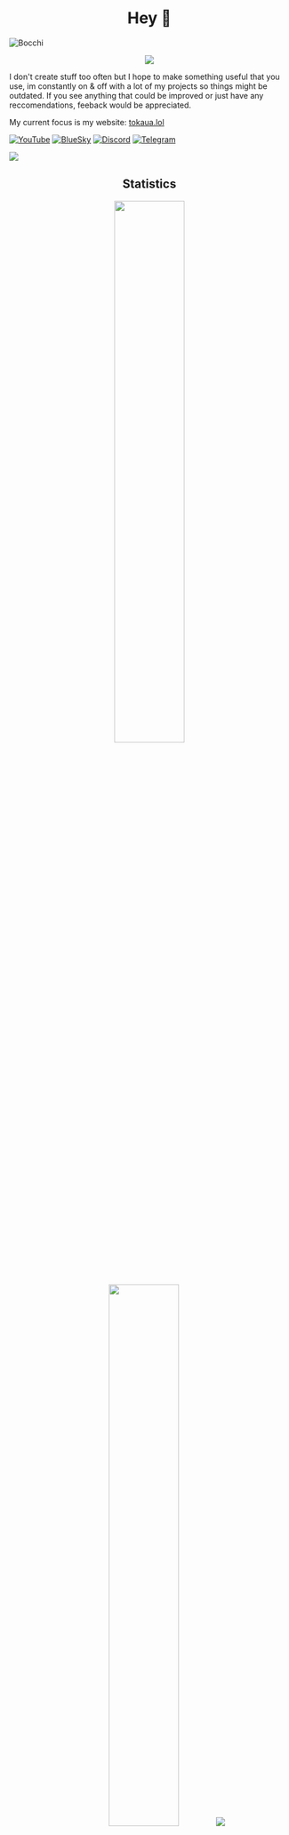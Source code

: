 <h1 align="center">Hey 👋</h1>

![Bocchi](https://github.com/tokaualol/tokaualol/assets/72284608/6ef72bb8-d991-4318-86b4-3f393f2b290a)

<p align="center">
<img src="https://skillicons.dev/icons?i=go,html,css,cpp">
</p>

I don't create stuff too often but I hope to make something useful that you use, im constantly on & off with a lot of my projects so things might be outdated. If you see anything that could be improved or just have any reccomendations, feeback would be appreciated.

My current focus is my website: [tokaua.lol](https://tokaua.lol)

<a href="https://youtube.com/@tokaua"><img alt="YouTube" src="https://img.shields.io/badge/-@tokaua-white?style=flat-square&logo=YouTube&logoColor=fe0002"></a>
<a href="https://bsky.app/profile/tokaua.lol"><img alt="BlueSky" src="https://img.shields.io/badge/-@tokaua.lol-0085ff?style=flat-square&logo=BlueSky&logoColor=white"></a>
<a href="https://discord.com/users/347939231265718272"><img alt="Discord" src="https://img.shields.io/badge/-tokaua-586aea?style=flat-square&logo=Discord&logoColor=white"></a>
<a href="https://t.me/tokaualol"><img alt="Telegram" src="https://img.shields.io/badge/-@tokaualol-202b36?style=flat-square&logo=Telegram&logoColor=0088cc"></a>

<img href="https://discord.com/users/347939231265718272" src="https://discord.c99.nl/widget/theme-1/347939231265718272.png"></img>

<h2 align="center">Statistics</h2>
<p align="center">
<img height="50%" width="auto" src ="https://github-readme-stats.vercel.app/api?username=tokaualol&show_icons=true&count_private=true&theme=dracula&hide_border=true&hide=issues,contribs&bg_color=00000000">
<img height="50%" width="auto" src ="https://github-readme-stats.vercel.app/api/top-langs/?username=tokaualol&layout=compact&hide_border=true&theme=dracula&bg_color=00000000&langs_count=6&hide=jupyter%20notebook,tex,css,php&exclude_repo=Pacman-AI">
<img src="https://github-profile-trophy.vercel.app/?username=tokaualol&theme=dracula"/>
</p>
